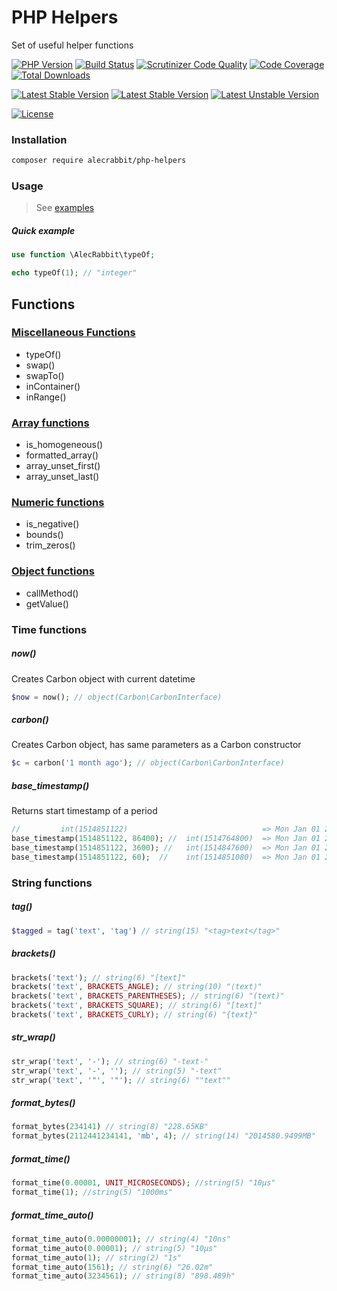 # PHP Helpers

Set of useful helper functions

[![PHP Version](https://img.shields.io/packagist/php-v/alecrabbit/php-helpers.svg)](https://php.net)
[![Build Status](https://travis-ci.com/alecrabbit/php-helpers.svg?branch=master)](https://travis-ci.org/alecrabbit/php-helpers)
[![Scrutinizer Code Quality](https://scrutinizer-ci.com/g/alecrabbit/php-helpers/badges/quality-score.png?b=master)](https://scrutinizer-ci.com/g/alecrabbit/php-helpers/?branch=master)
[![Code Coverage](https://scrutinizer-ci.com/g/alecrabbit/php-helpers/badges/coverage.png?b=master)](https://scrutinizer-ci.com/g/alecrabbit/php-helpers/?branch=master)
[![Total Downloads](https://poser.pugx.org/alecrabbit/php-helpers/downloads)](https://packagist.org/packages/alecrabbit/php-helpers)

[![Latest Stable Version](https://poser.pugx.org/alecrabbit/php-helpers/v/stable)](https://packagist.org/packages/alecrabbit/php-helpers)
[![Latest Stable Version](https://img.shields.io/packagist/v/alecrabbit/php-helpers.svg)](https://packagist.org/packages/alecrabbit/php-helpers)
[![Latest Unstable Version](https://poser.pugx.org/alecrabbit/php-helpers/v/unstable)](https://packagist.org/packages/alecrabbit/php-helpers)

[![License](https://poser.pugx.org/alecrabbit/php-helpers/license)](https://packagist.org/packages/alecrabbit/php-helpers)

### Installation
```bash
composer require alecrabbit/php-helpers
```

### Usage

> See [examples](https://github.com/alecrabbit/php-helpers/tree/master/examples)

##### Quick example
```php 
use function \AlecRabbit\typeOf;

echo typeOf(1); // "integer"
```


## Functions

### [Miscellaneous Functions](docs/miscFunctions.md)

- typeOf()
- swap()
- swapTo()
- inContainer()
- inRange()

### [Array functions](docs/arrayFunctions.md)

- is_homogeneous()
- formatted_array()
- array_unset_first()
- array_unset_last()

### [Numeric functions](docs/numericFunctions.md)

- is_negative()
- bounds()
- trim_zeros()

### [Object functions](docs/objectsFunctions.md)

- callMethod()
- getValue()

### Time functions

##### now()
Creates Carbon object with current datetime
```php 
$now = now(); // object(Carbon\CarbonInterface)
```

##### carbon()
Creates Carbon object, has same parameters as a Carbon constructor
```php 
$c = carbon('1 month ago'); // object(Carbon\CarbonInterface)
```

##### base_timestamp()
Returns start timestamp of a period
```php 
//         int(1514851122)                              => Mon Jan 01 2018 23:58:42 GMT+0000
base_timestamp(1514851122, 86400); //  int(1514764800)  => Mon Jan 01 2018 00:00:00 GMT+0000
base_timestamp(1514851122, 3600); //   int(1514847600)  => Mon Jan 01 2018 23:00:00 GMT+0000
base_timestamp(1514851122, 60);  //    int(1514851080)  => Mon Jan 01 2018 23:58:00 GMT+0000
```

### String functions

##### tag()
```php 
$tagged = tag('text', 'tag') // string(15) "<tag>text</tag>"
```

##### brackets()
```php 
brackets('text'); // string(6) "[text]"
brackets('text', BRACKETS_ANGLE); // string(10) "⟨text⟩"
brackets('text', BRACKETS_PARENTHESES); // string(6) "(text)"
brackets('text', BRACKETS_SQUARE); // string(6) "[text]"
brackets('text', BRACKETS_CURLY); // string(6) "{text}"
```

##### str_wrap() 
```php 
str_wrap('text', '-'); // string(6) "-text-"
str_wrap('text', '-', ''); // string(5) "-text"
str_wrap('text', '"', '"'); // string(6) ""text""
```

##### format_bytes()
```php 
format_bytes(234141) // string(8) "228.65KB"
format_bytes(2112441234141, 'mb', 4); // string(14) "2014580.9499MB"
```

##### format_time()
```php 
format_time(0.00001, UNIT_MICROSECONDS); //string(5) "10μs"
format_time(1); //string(5) "1000ms"
```

##### format_time_auto()
```php 
format_time_auto(0.00000001); // string(4) "10ns"
format_time_auto(0.00001); // string(5) "10μs"
format_time_auto(1); // string(2) "1s"
format_time_auto(1561); // string(6) "26.02m"
format_time_auto(3234561); // string(8) "898.489h"
```
